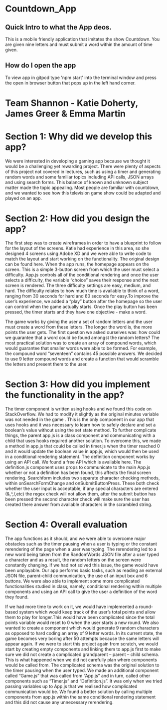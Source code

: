 # Countdown_App
## Quick Intro to what the App deos.
This is a mobile friendly application that imitates the show Countdown. You are given nine letters and must submit a word within the amount of time given.


## How do I open the app
To view app in gitpod type 'npm start' into the terminal window and press the open in browser button that pops up in the left hand corner.

# Team Shannon - Katie Doherty, James Greer & Emma Martin


# Section 1: Why did we develop this app?
We were interested in developing a gaming app because we thought it would be a challenging yet rewarding project. There were plenty of aspects of this project not covered in lectures, such as using a timer and generating random words and some familiar topics including API calls, JSON arrays and using search forms. This balance of known and unknown subject matter made the topic appealing. Most people are familiar with countdown, and we wanted to see how this television game show could be adapted and played on an app. 

# Section 2: How did you design the app?
The first step was to create wireframes in order to have a blueprint to follow for the layout of the screens. Katie had experience in this area, so she designed 4 screens using Adobe XD and we were able to write code to match the layout and start working on the functionality. The original design can be found here.
When the app runs, the homepage appears on the screen. This is a simple 3-button screen from which the user must select a difficulty. App.js controls all of the conditional rendering and once the user selects a difficulty, the variable “choice” saves their response and the next screen is rendered. The three difficulty settings are easy, medium, and hard. The difficulty relates to how much time is available to think of a word, ranging from 30 seconds for hard and 60 seconds for easy.To improve the user’s experience, we added a “play” button after the homepage so the user can control when the game actually starts. Once the play button has been pressed, the timer starts and they have one objective - make a word. 

The game works by giving the user a set of random letters and the user must create a word from these letters. The longer the word is, the more points the user gets. The first question we asked ourselves was: how could we guarantee that a word could be found amongst the random letters? The most practical solution was to create an array of compound words, which would guarantee that smaller words were able to be formed. For example, the compound word “seventeen” contains 45 possible answers. We decided to use 9 letter compound words and create a function that would scramble the letters and present them to the user.

# Section 3: How did you implement the functionality in the app?
The timer component is written using hooks and we found this code on StackOverflow. We had to modify it slightly as the original minutes variable was not needed in the game . This is the only component in our app that uses hooks and it was necessary to learn how to safely declare and set a boolean’s value without using the set state method. To further complicate things, the parent app.js is a class component and communicating with a child that uses hooks required another solution. To overcome this, we made a method in app.js that could be called in timer.js when the timer reached 0 and it would update the boolean value in app.js, which would then be used in a conditional rendering statement. 
The definition component works by using an API call. We found a free API which is available here. The definition.js component uses props to communicate to the main App.js whether or not a definition has been found, this affects the final screen rendering.
Searchform includes two separate character checking methods, within onSearchFormChange and onSubmitButtonPress. These both check whether the user input is acceptable, if any special characters are entered (&,^,/,etc) the regex check will not allow them, after the submit button has been pressed the second character check will make sure the user has created there answer from available characters in the scrambled string.

# Section 4: Overall evaluation
The app functions as it should, and we were able to overcome major obstacles such as the timer pausing when a user is typing or the constant rerendering of the page when a user was typing. The rerendering led to a new word being taken from the RandomWords JSON file after a user typed a character and as a result, the random letters on the screen were constantly changing. If we had not solved this issue, the game would have been unplayable. Our app performs basic tasks, such as reading an external JSON file, parent-child communication, the use of an input box and 6 buttons. We were also able to implement some more complicated functionalities studied in class, namely, conditional rendering within multiple components and using an API call to give the user a definition of the word they found.

If we had more time to work on it, we would have implemented a round-based system which would keep track of the user’s total points and allow them to play for longer.This would have been complicated since the total points variable would reset to 0 when the user starts a new round. We also wanted to create a component which would generate 9 random characters as opposed to hard coding an array of 9 letter words. In its current state, the game becomes very boring after 50 attempts because the same letters will appear again.
If we were to start this project again from scratch, we would start by creating empty components and linking them to app.js first to make sure we did not create a complicated grandparent – parent – child schema. This is what happened when we did not carefully plan where components would be called from. The complicated schema was the original solution to the timer pausing when the user typed. We made an additional component called “Game.js” that was called from “App.js” and in turn, called other components such as “Timer.js” and “Definition.js”. It was only when we tried passing variables up to App.js that we realised how complicated communication would be. We found a better solution by calling multiple components from app.js within the same conditional rendering statement and this did not cause any unnecessary rerendering. 


